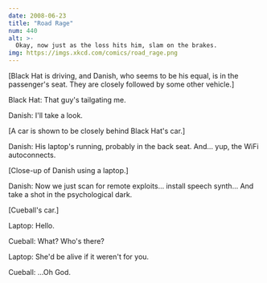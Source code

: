 ```yaml
---
date: 2008-06-23
title: "Road Rage"
num: 440
alt: >-
  Okay, now just as the loss hits him, slam on the brakes.
img: https://imgs.xkcd.com/comics/road_rage.png
---
```

[Black Hat is driving, and Danish, who seems to be his equal, is in the passenger's seat. They are closely followed by some other vehicle.]

Black Hat: That guy's tailgating me.

Danish: I'll take a look.

[A car is shown to be closely behind Black Hat's car.]

Danish: His laptop's running, probably in the back seat. And... yup, the WiFi autoconnects.

[Close-up of Danish using a laptop.]

Danish: Now we just scan for remote exploits... install speech synth... And take a shot in the psychological dark.

[Cueball's car.]

Laptop: Hello.

Cueball: What? Who's there?

Laptop: She'd be alive if it weren't for you.

Cueball: ...Oh God.